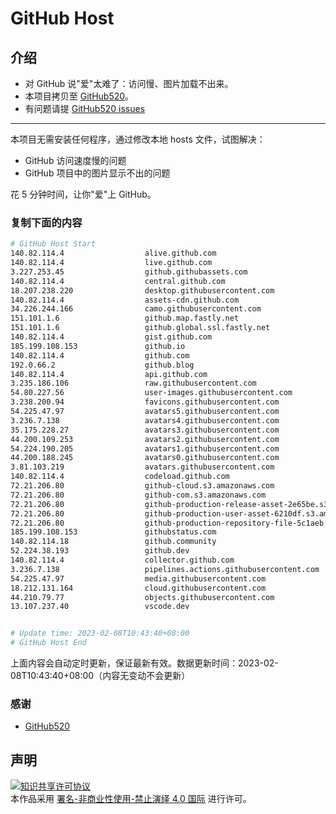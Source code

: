 # GitHub Host
## 介绍
- 对 GitHub 说"爱"太难了：访问慢、图片加载不出来。
- 本项目拷贝至 [GitHub520](https://github.com/521xueweihan/GitHub520)。
- 有问题请提 [GitHub520 issues](https://github.com/521xueweihan/GitHub520/issues/new)

---

本项目无需安装任何程序，通过修改本地 hosts 文件，试图解决：
- GitHub 访问速度慢的问题
- GitHub 项目中的图片显示不出的问题

花 5 分钟时间，让你"爱"上 GitHub。

### 复制下面的内容
```bash
# GitHub Host Start
140.82.114.4                  alive.github.com
140.82.114.4                  live.github.com
3.227.253.45                  github.githubassets.com
140.82.114.4                  central.github.com
18.207.238.220                desktop.githubusercontent.com
140.82.114.4                  assets-cdn.github.com
34.226.244.166                camo.githubusercontent.com
151.101.1.6                   github.map.fastly.net
151.101.1.6                   github.global.ssl.fastly.net
140.82.114.4                  gist.github.com
185.199.108.153               github.io
140.82.114.4                  github.com
192.0.66.2                    github.blog
140.82.114.4                  api.github.com
3.235.186.106                 raw.githubusercontent.com
54.80.227.56                  user-images.githubusercontent.com
3.238.200.94                  favicons.githubusercontent.com
54.225.47.97                  avatars5.githubusercontent.com
3.236.7.138                   avatars4.githubusercontent.com
35.175.228.27                 avatars3.githubusercontent.com
44.200.109.253                avatars2.githubusercontent.com
54.224.190.205                avatars1.githubusercontent.com
44.200.188.245                avatars0.githubusercontent.com
3.81.103.219                  avatars.githubusercontent.com
140.82.114.4                  codeload.github.com
72.21.206.80                  github-cloud.s3.amazonaws.com
72.21.206.80                  github-com.s3.amazonaws.com
72.21.206.80                  github-production-release-asset-2e65be.s3.amazonaws.com
72.21.206.80                  github-production-user-asset-6210df.s3.amazonaws.com
72.21.206.80                  github-production-repository-file-5c1aeb.s3.amazonaws.com
185.199.108.153               githubstatus.com
140.82.114.18                 github.community
52.224.38.193                 github.dev
140.82.114.4                  collector.github.com
3.236.7.138                   pipelines.actions.githubusercontent.com
54.225.47.97                  media.githubusercontent.com
18.212.131.164                cloud.githubusercontent.com
44.210.79.77                  objects.githubusercontent.com
13.107.237.40                 vscode.dev


# Update time: 2023-02-08T10:43:40+08:00
# GitHub Host End

```
上面内容会自动定时更新，保证最新有效。数据更新时间：2023-02-08T10:43:40+08:00（内容无变动不会更新）

### 感谢

- [GitHub520](https://github.com/521xueweihan/GitHub520)

## 声明
<a rel="license" href="https://creativecommons.org/licenses/by-nc-nd/4.0/deed.zh"><img alt="知识共享许可协议" style="border-width: 0" src="https://licensebuttons.net/l/by-nc-nd/4.0/88x31.png"></a><br>本作品采用 <a rel="license" href="https://creativecommons.org/licenses/by-nc-nd/4.0/deed.zh">署名-非商业性使用-禁止演绎 4.0 国际</a> 进行许可。